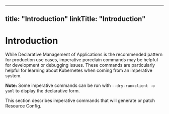 
---
title: "Introduction"
linkTitle: "Introduction"
---


# Introduction

While Declarative Management of Applications is the recommended pattern for production
use cases, imperative porcelain commands may be helpful for development or debugging
issues.  These commands are particularly helpful for learning about Kubernetes when coming
from an imperative system.

**Note:** Some imperative commands can be run with `--dry-run=client -o yaml` to display the declarative
form.

This section describes imperative commands that will generate or patch Resource Config.